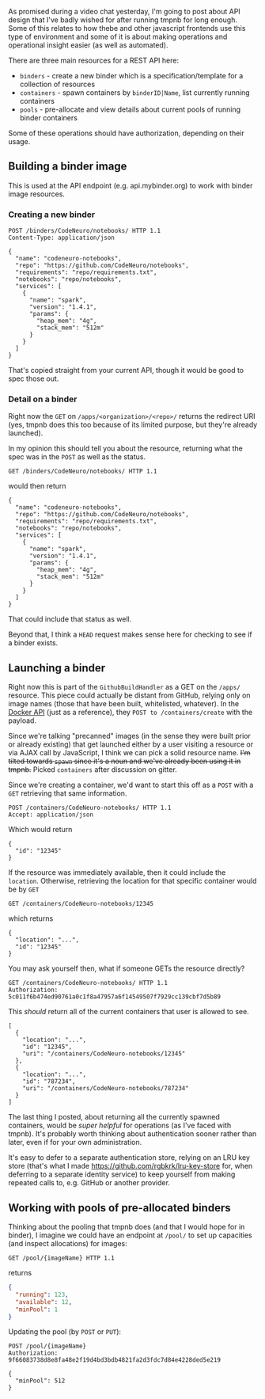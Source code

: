 As promised during a video chat yesterday, I'm going to post about API design that I've badly wished for after running tmpnb for long enough. Some of this relates to how thebe and other javascript frontends use this type of environment and some of it is about making operations and operational insight easier (as well as automated).

There are three main resources for a REST API here:

* `binders` - create a new binder which is a specification/template for a collection of resources
* `containers` - spawn containers by `binderID|Name`, list currently running containers
* `pools` - pre-allocate and view details about current pools of running binder containers

Some of these operations should have authorization, depending on their usage.

## Building a binder image

This is used at the API endpoint (e.g. api.mybinder.org) to work with binder image resources.

### Creating a new binder

```
POST /binders/CodeNeuro/notebooks/ HTTP 1.1
Content-Type: application/json

{
  "name": "codeneuro-notebooks",
  "repo": "https://github.com/CodeNeuro/notebooks",
  "requirements": "repo/requirements.txt",
  "notebooks": "repo/notebooks",
  "services": [
    {
      "name": "spark",
      "version": "1.4.1",
      "params": {
        "heap_mem": "4g",
        "stack_mem": "512m"
      }
    }
  ]
}
```

That's copied straight from your current API, though it would be good to spec those out.

### Detail on a binder

Right now the `GET` on `/apps/<organization>/<repo>/` returns the redirect URI (yes, tmpnb does this too because of its limited purpose, but they're already launched).

In my opinion this should tell you about the resource, returning what the spec was in the `POST` as well as the status.

```
GET /binders/CodeNeuro/notebooks/ HTTP 1.1
```

would then return

```
{
  "name": "codeneuro-notebooks",
  "repo": "https://github.com/CodeNeuro/notebooks",
  "requirements": "repo/requirements.txt",
  "notebooks": "repo/notebooks",
  "services": [
    {
      "name": "spark",
      "version": "1.4.1",
      "params": {
        "heap_mem": "4g",
        "stack_mem": "512m"
      }
    }
  ]
}
```

That could include that status as well.

Beyond that, I think a `HEAD` request makes sense here for checking to see if a binder exists.


## Launching a binder

Right now this is part of the `GithubBuildHandler` as a GET on the `/apps/` resource. This piece could actually be distant from GitHub, relying only on image names (those that have been built, whitelisted, whatever). In the [Docker API](https://docs.docker.com/reference/api/docker_remote_api_v1.20/#create-a-container) (just as a reference), they `POST to /containers/create` with the payload.

Since we're talking "precanned" images (in the sense they were built prior or already existing) that get launched either by a user visiting a resource or via AJAX call by JavaScript, I think we can pick a solid resource name. ~~I'm tilted towards `spawn` since it's a noun and we've already been using it in tmpnb.~~ Picked `containers` after discussion on gitter.

Since we're creating a container, we'd want to start this off as a `POST` with a `GET` retrieving that same information.

```
POST /containers/CodeNeuro-notebooks/ HTTP 1.1
Accept: application/json
```

Which would return

```
{
  "id": "12345"
}
```

If the resource was immediately available, then it could include the `location`. Otherwise, retrieving the location for that specific container would be by `GET`

```
GET /containers/CodeNeuro-notebooks/12345
```

which returns

```
{
  "location": "...",
  "id": "12345"
}
```

You may ask yourself then, what if someone GETs the resource directly?

```
GET /containers/CodeNeuro-notebooks/ HTTP 1.1
Authorization: 5c011f6b474ed90761a0c1f8a47957a6f14549507f7929cc139cbf7d5b89
```

This *should* return all of the current containers that user is allowed to see.

```
[
  {
    "location": "...",
    "id": "12345",
    "uri": "/containers/CodeNeuro-notebooks/12345"
  },
  {
    "location": "...",
    "id": "787234",
    "uri": "/containers/CodeNeuro-notebooks/787234"
  }
]
```

The last thing I posted, about returning all the currently spawned containers, would be *super helpful* for operations (as I've faced with tmpnb). It's probably worth thinking about authentication sooner rather than later, even if for your own administration.

It's easy to defer to a separate authentication store, relying on an LRU key store (that's what I made https://github.com/rgbkrk/lru-key-store for, when deferring to a separate identity service) to keep yourself from making repeated calls to, e.g. GitHub or another provider.



## Working with pools of pre-allocated binders

Thinking about the pooling that tmpnb does (and that I would hope for in binder), I imagine we could have an endpoint at `/pool/` to set up capacities (and inspect allocations) for images:

```
GET /pool/{imageName} HTTP 1.1
```

returns

```json
{
  "running": 123,
  "available": 12,
  "minPool": 1
}
```

Updating the pool (by `POST` or `PUT`):

```
POST /pool/{imageName}
Authorization: 9f66083738d8e8fa48e2f19d4bd3bdb4821fa2d3fdc7d84e4228ded5e219

{
  "minPool": 512
}
```
